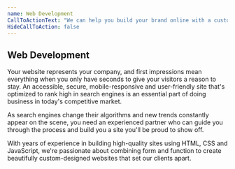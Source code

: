 ```yaml
---
name: Web Development
CallToActionText: "We can help you build your brand online with a custom-designed, responsive and user-friendly website that converts visitors into customers. Get in touch."
HideCallToAction: false 
---
```


## Web Development 

Your website represents your company, and first impressions mean everything when you only have seconds to give your visitors a reason to stay. An accessible, secure, mobile-responsive and user-friendly site that's optimized to rank high in search engines is an essential part of doing business in today's competitive market. 

As search engines change their algorithms and new trends constantly appear on the scene, you need an experienced partner who can guide you through the process and build you a site you'll be proud to show off. 

With years of experience in building high-quality sites using HTML, CSS and JavaScript, we're passionate about combining form and function to create beautifully custom-designed websites that set our clients apart.